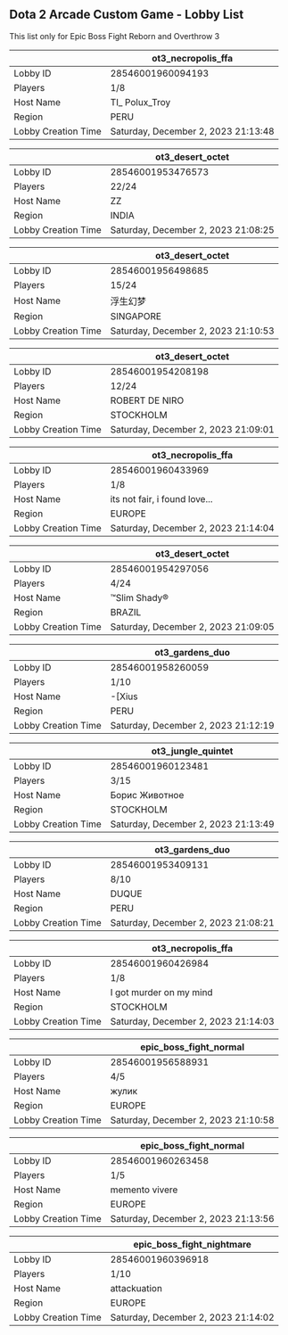 ## Dota 2 Arcade Custom Game - Lobby List

This list only for Epic Boss Fight Reborn and Overthrow 3

|  | ot3_necropolis_ffa |
| ------ | ------ |
| Lobby ID | 28546001960094193 |
| Players | 1/8 |
| Host Name | TI_ Polux_Troy |
| Region | PERU |
| Lobby Creation Time | Saturday, December 2, 2023 21:13:48 |


|  | ot3_desert_octet |
| ------ | ------ |
| Lobby ID | 28546001953476573 |
| Players | 22/24 |
| Host Name | ZZ |
| Region | INDIA |
| Lobby Creation Time | Saturday, December 2, 2023 21:08:25 |


|  | ot3_desert_octet |
| ------ | ------ |
| Lobby ID | 28546001956498685 |
| Players | 15/24 |
| Host Name | 浮生幻梦 |
| Region | SINGAPORE |
| Lobby Creation Time | Saturday, December 2, 2023 21:10:53 |


|  | ot3_desert_octet |
| ------ | ------ |
| Lobby ID | 28546001954208198 |
| Players | 12/24 |
| Host Name | ROBERT DE NIRO |
| Region | STOCKHOLM |
| Lobby Creation Time | Saturday, December 2, 2023 21:09:01 |


|  | ot3_necropolis_ffa |
| ------ | ------ |
| Lobby ID | 28546001960433969 |
| Players | 1/8 |
| Host Name | its not fair, i found love... |
| Region | EUROPE |
| Lobby Creation Time | Saturday, December 2, 2023 21:14:04 |


|  | ot3_desert_octet |
| ------ | ------ |
| Lobby ID | 28546001954297056 |
| Players | 4/24 |
| Host Name | ™Slim Shady® |
| Region | BRAZIL |
| Lobby Creation Time | Saturday, December 2, 2023 21:09:05 |


|  | ot3_gardens_duo |
| ------ | ------ |
| Lobby ID | 28546001958260059 |
| Players | 1/10 |
| Host Name | -[Xius |
| Region | PERU |
| Lobby Creation Time | Saturday, December 2, 2023 21:12:19 |


|  | ot3_jungle_quintet |
| ------ | ------ |
| Lobby ID | 28546001960123481 |
| Players | 3/15 |
| Host Name | Борис Животное |
| Region | STOCKHOLM |
| Lobby Creation Time | Saturday, December 2, 2023 21:13:49 |


|  | ot3_gardens_duo |
| ------ | ------ |
| Lobby ID | 28546001953409131 |
| Players | 8/10 |
| Host Name | DUQUE |
| Region | PERU |
| Lobby Creation Time | Saturday, December 2, 2023 21:08:21 |


|  | ot3_necropolis_ffa |
| ------ | ------ |
| Lobby ID | 28546001960426984 |
| Players | 1/8 |
| Host Name | I got murder on my mind |
| Region | STOCKHOLM |
| Lobby Creation Time | Saturday, December 2, 2023 21:14:03 |


|  | epic_boss_fight_normal |
| ------ | ------ |
| Lobby ID | 28546001956588931 |
| Players | 4/5 |
| Host Name | жулик |
| Region | EUROPE |
| Lobby Creation Time | Saturday, December 2, 2023 21:10:58 |


|  | epic_boss_fight_normal |
| ------ | ------ |
| Lobby ID | 28546001960263458 |
| Players | 1/5 |
| Host Name | memento vivere |
| Region | EUROPE |
| Lobby Creation Time | Saturday, December 2, 2023 21:13:56 |


|  | epic_boss_fight_nightmare |
| ------ | ------ |
| Lobby ID | 28546001960396918 |
| Players | 1/10 |
| Host Name | attackuation |
| Region | EUROPE |
| Lobby Creation Time | Saturday, December 2, 2023 21:14:02 |


